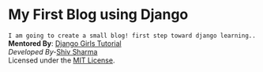 # My First Blog using Django
`I am going to create a small blog! first step toward django learning..` <br>
**Mentored By**: [Django Girls Tutorial](https://tutorial.djangogirls.org/en/) <br>
*Developed By-*[Shiv Sharma](https://Shiv-sharma-111.github.io)<br>
Licensed under the [MIT License](LICENSE).
